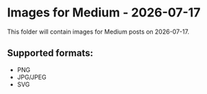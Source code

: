 # Images for Medium - 2026-07-17

This folder will contain images for Medium posts on 2026-07-17.

## Supported formats:
- PNG
- JPG/JPEG
- SVG
